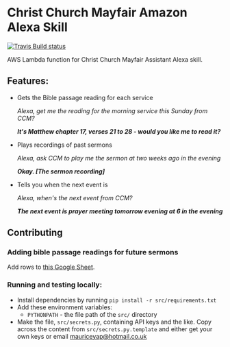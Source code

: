# Christ Church Mayfair Amazon Alexa Skill

[![Travis Build status](https://travis-ci.org/ChristChurchMayfair/ccm-alexa-skill.svg?branch=master)](https://travis-ci.org/ChristChurchMayfair/ccm-alexa-skill)

AWS Lambda function for Christ Church Mayfair Assistant Alexa skill.

## Features:
- Gets the Bible passage reading for each service
  
  *Alexa, get me the reading for the morning service this Sunday from CCM?*
  
  ***It's Matthew chapter 17, verses 21 to 28 - would you like me to read it?***
  
- Plays recordings of past sermons

  *Alexa, ask CCM to play me the sermon at two weeks ago in the evening*
  
  ***Okay. [The sermon recording]***
  
- Tells you when the next event is

  *Alexa, when's the next event from CCM?*
  
  ***The next event is prayer meeting tomorrow evening at 6 in the evening***
  
## Contributing
### Adding bible passage readings for future sermons
Add rows to [this Google Sheet](https://docs.google.com/spreadsheets/d/e/2PACX-1vQqiE5BF-VtKfaV9NtpwYqgT3Ijw5pRmfbg7mzIIMrV5huonrAYQPawIHzoqA-_fAsUgP4Bvcs6NgUk/pub?output=csv).

### Running and testing locally:
- Install dependencies by running `pip install -r src/requirements.txt`
- Add these environment variables:
  - `PYTHONPATH` - the file path of the `src/` directory
- Make the file, `src/secrets.py`, containing API keys and the like. Copy across the content from
  `src/secrets.py.template` and either get your own keys or email mauriceyap@hotmail.co.uk
